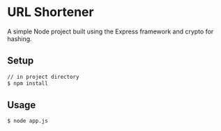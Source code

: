 # URL Shortener

A simple Node project built using the Express framework and crypto for hashing.

## Setup
```bash
// in project directory
$ npm install
```

## Usage
```bash
$ node app.js
```
